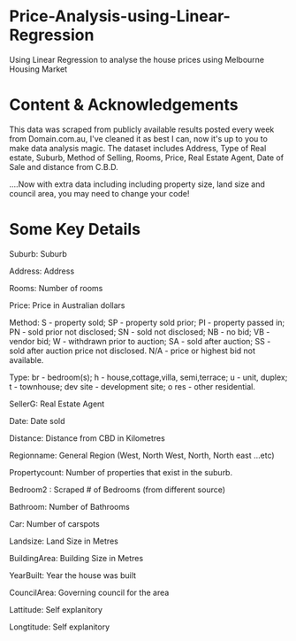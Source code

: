 # Price-Analysis-using-Linear-Regression
Using Linear Regression to analyse the house prices using Melbourne Housing Market

# Content & Acknowledgements
This data was scraped from publicly available results posted every week from Domain.com.au, I've cleaned it as best I can, now it's up to you to make data analysis magic. The dataset includes Address, Type of Real estate, Suburb, Method of Selling, Rooms, Price, Real Estate Agent, Date of Sale and distance from C.B.D.

….Now with extra data including including property size, land size and council area, you may need to change your code!
# Some Key Details
Suburb: Suburb

Address: Address

Rooms: Number of rooms

Price: Price in Australian dollars

Method:
S - property sold;
SP - property sold prior;
PI - property passed in;
PN - sold prior not disclosed;
SN - sold not disclosed;
NB - no bid;
VB - vendor bid;
W - withdrawn prior to auction;
SA - sold after auction;
SS - sold after auction price not disclosed.
N/A - price or highest bid not available.

Type:
br - bedroom(s);
h - house,cottage,villa, semi,terrace;
u - unit, duplex;
t - townhouse;
dev site - development site;
o res - other residential.

SellerG: Real Estate Agent

Date: Date sold

Distance: Distance from CBD in Kilometres

Regionname: General Region (West, North West, North, North east …etc)

Propertycount: Number of properties that exist in the suburb.

Bedroom2 : Scraped # of Bedrooms (from different source)

Bathroom: Number of Bathrooms

Car: Number of carspots

Landsize: Land Size in Metres

BuildingArea: Building Size in Metres

YearBuilt: Year the house was built

CouncilArea: Governing council for the area

Lattitude: Self explanitory

Longtitude: Self explanitory
